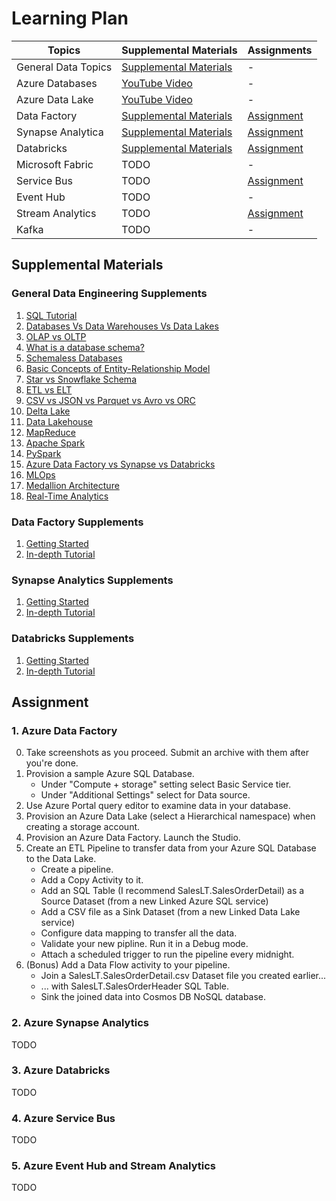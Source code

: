 # Learning Plan

| Topics              | Supplemental Materials                                            | Assignments                                           |
| ------------------- | ----------------------------------------------------------------- | ----------------------------------------------------- |
| General Data Topics | [Supplemental Materials](#general-data-engineering-supplements)   | -                                                     |
| Azure Databases     | [YouTube Video](https://www.youtube.com/watch?v=kmmuCapzX8I)      | -                                                     |
| Azure Data Lake     | [YouTube Video](https://youtu.be/NHn5GAkvlwg?si=Yte4c2ydnzQNlC6m) | -                                                     |
| Data Factory        | [Supplemental Materials](#data-factory-supplements)               | [Assignment](#1-azure-data-factory)                   |
| Synapse Analytica   | [Supplemental Materials](#synapse-analytics-supplements)          | [Assignment](#2-azure-synapse-analytics)              |
| Databricks          | [Supplemental Materials](#databricks-supplements)                 | [Assignment](#3-azure-databricks)                     |
| Microsoft Fabric    | TODO                                                              | -                                                     |
| Service Bus         | TODO                                                              | [Assignment](#4-azure-service-bus)                    |
| Event Hub           | TODO                                                              | -                                                     |
| Stream Analytics    | TODO                                                              | [Assignment](#5-azure-event-hub-and-stream-analytics) |
| Kafka               | TODO                                                              | -                                                     |

## Supplemental Materials

### General Data Engineering Supplements
1. [SQL Tutorial](https://www.w3schools.com/sql/default.asp)
2. [Databases Vs Data Warehouses Vs Data Lakes](https://www.youtube.com/watch?v=FxpRL0m9BcA)
3. [OLAP vs OLTP](https://www.youtube.com/watch?v=iw-5kFzIdgY)
4. [What is a database schema?](https://www.youtube.com/watch?v=3BZz8R7mqu0)
5. [Schemaless Databases](https://redis.io/blog/schemaless-databases/)
6. [Basic Concepts of Entity-Relationship Model](https://www.youtube.com/watch?v=wOD02sezmX8)
7. [Star vs Snowflake Schema](https://www.youtube.com/watch?v=hQvCOBv_-LE)
8. [ETL vs ELT](https://www.youtube.com/watch?v=bv7tlrh32U4)
9. [CSV vs JSON vs Parquet vs Avro vs ORC](https://www.youtube.com/watch?v=rXHFd96Z5Z8)
10. [Delta Lake](https://www.youtube.com/watch?v=3ef985a0Veg)
11. [Data Lakehouse](https://www.youtube.com/watch?v=Ug9xhEq0DEM)
12. [MapReduce](https://www.youtube.com/watch?v=cvhKoniK5Uo)
13. [Apache Spark](https://www.youtube.com/watch?v=tDVPcqGpEnM)
14. [PySpark](https://www.youtube.com/watch?v=cZS5xYYIPzk)
15. [Azure Data Factory vs Synapse vs Databricks](https://www.youtube.com/watch?v=gpz6YTnSSGY)
16. [MLOps](https://www.youtube.com/watch?v=ZVWg18AXXuE)
17. [Medallion Architecture](https://www.youtube.com/watch?v=sigLQluRuzw)
18. [Real-Time Analytics](https://www.youtube.com/watch?v=1pZmafdvsmk)

### Data Factory Supplements
1. [Getting Started](https://youtu.be/sge9qTf8GdY?si=JyCf9RFZZ_dK4NCr)
2. [In-depth Tutorial](https://www.youtube.com/watch?v=cvhKoniK5Uo)

### Synapse Analytics Supplements
1. [Getting Started](https://www.youtube.com/watch?v=vDVcXXfc9e8)
2. [In-depth Tutorial](https://www.youtube.com/watch?v=lLrjaVdBuM0)

### Databricks Supplements
1. [Getting Started](https://www.youtube.com/watch?v=RDuKKT3DGSo)
2. [In-depth Tutorial](https://www.youtube.com/watch?v=XOSuR8g2SfQ&list=PL2IsFZBGM_IGiAvVZWAEKX8gg1ItnxEEb&index=1)

## Assignment

### 1. Azure Data Factory
0. Take screenshots as you proceed. Submit an archive with them after you're done.
1. Provision a sample Azure SQL Database.
   * Under "Compute + storage" setting select Basic Service tier.
   * Under "Additional Settings" select for Data source.
2. Use Azure Portal query editor to examine data in your database.
3. Provision an Azure Data Lake (select a Hierarchical namespace) when creating a storage account.
4. Provision an Azure Data Factory. Launch the Studio.
5. Create an ETL Pipeline to transfer data from your Azure SQL Database to the Data Lake.
   * Create a pipeline.
   * Add a Copy Activity to it.
   * Add an SQL Table (I recommend SalesLT.SalesOrderDetail) as a Source Dataset (from a new Linked Azure SQL service)
   * Add a CSV file as a Sink Dataset (from a new Linked Data Lake service)
   * Configure data mapping to transfer all the data.
   * Validate your new pipline. Run it in a Debug mode.
   * Attach a scheduled trigger to run the pipeline every midnight.
6. (Bonus) Add a Data Flow activity to your pipeline.
   * Join a SalesLT.SalesOrderDetail.csv Dataset file you created earlier...
   * ... with SalesLT.SalesOrderHeader SQL Table.
   * Sink the joined data into Cosmos DB NoSQL database.

### 2. Azure Synapse Analytics
TODO

### 3. Azure Databricks
TODO

### 4. Azure Service Bus
TODO

### 5. Azure Event Hub and Stream Analytics
TODO
